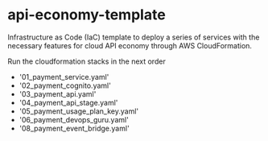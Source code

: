 # api-economy-template

Infrastructure as Code (IaC) template to deploy a series of services with the necessary features for cloud API economy through AWS CloudFormation.

Run the cloudformation stacks in the next order
 - '01_payment_service.yaml'
 - '02_payment_cognito.yaml'
 - '03_payment_api.yaml'
 - '04_payment_api_stage.yaml'
 - '05_payment_usage_plan_key.yaml'
 - '06_payment_devops_guru.yaml'
 - '08_payment_event_bridge.yaml'